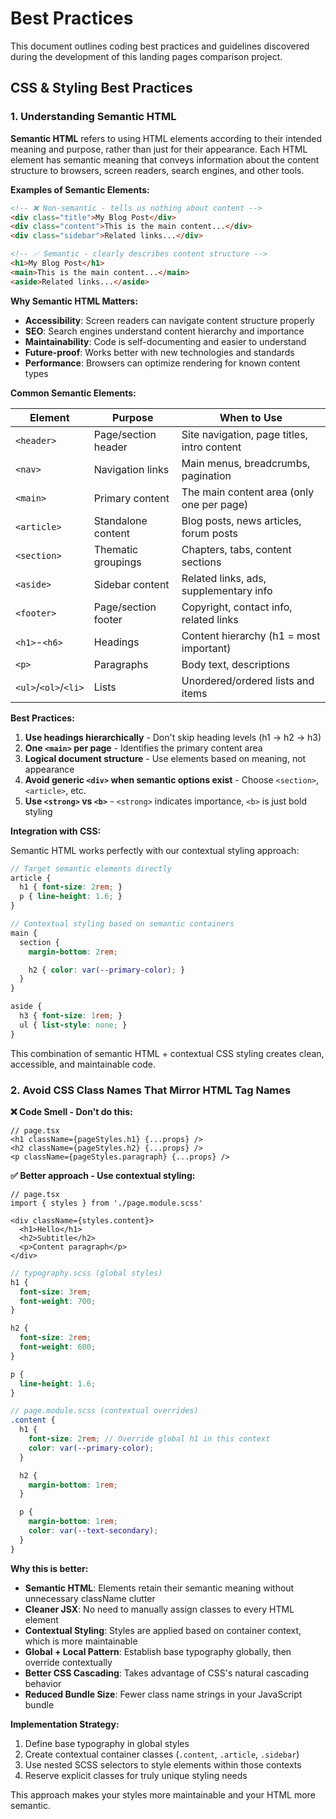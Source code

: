 # Best Practices

This document outlines coding best practices and guidelines discovered during the development of this landing pages comparison project.

## CSS & Styling Best Practices

### 1. Understanding Semantic HTML

**Semantic HTML** refers to using HTML elements according to their intended meaning and purpose, rather than just for their appearance. Each HTML element has semantic meaning that conveys information about the content structure to browsers, screen readers, search engines, and other tools.

**Examples of Semantic Elements:**

```html
<!-- ❌ Non-semantic - tells us nothing about content -->
<div class="title">My Blog Post</div>
<div class="content">This is the main content...</div>
<div class="sidebar">Related links...</div>

<!-- ✅ Semantic - clearly describes content structure -->
<h1>My Blog Post</h1>
<main>This is the main content...</main>
<aside>Related links...</aside>
```

**Why Semantic HTML Matters:**

- **Accessibility**: Screen readers can navigate content structure properly
- **SEO**: Search engines understand content hierarchy and importance
- **Maintainability**: Code is self-documenting and easier to understand
- **Future-proof**: Works better with new technologies and standards
- **Performance**: Browsers can optimize rendering for known content types

**Common Semantic Elements:**

| Element | Purpose | When to Use |
|---------|---------|-------------|
| `<header>` | Page/section header | Site navigation, page titles, intro content |
| `<nav>` | Navigation links | Main menus, breadcrumbs, pagination |
| `<main>` | Primary content | The main content area (only one per page) |
| `<article>` | Standalone content | Blog posts, news articles, forum posts |
| `<section>` | Thematic groupings | Chapters, tabs, content sections |
| `<aside>` | Sidebar content | Related links, ads, supplementary info |
| `<footer>` | Page/section footer | Copyright, contact info, related links |
| `<h1>`-`<h6>` | Headings | Content hierarchy (h1 = most important) |
| `<p>` | Paragraphs | Body text, descriptions |
| `<ul>`/`<ol>`/`<li>` | Lists | Unordered/ordered lists and items |

**Best Practices:**

1. **Use headings hierarchically** - Don't skip heading levels (h1 → h2 → h3)
2. **One `<main>` per page** - Identifies the primary content area
3. **Logical document structure** - Use elements based on meaning, not appearance
4. **Avoid generic `<div>` when semantic options exist** - Choose `<section>`, `<article>`, etc.
5. **Use `<strong>` vs `<b>`** - `<strong>` indicates importance, `<b>` is just bold styling

**Integration with CSS:**

Semantic HTML works perfectly with our contextual styling approach:

```scss
// Target semantic elements directly
article {
  h1 { font-size: 2rem; }
  p { line-height: 1.6; }
}

// Contextual styling based on semantic containers
main {
  section {
    margin-bottom: 2rem;

    h2 { color: var(--primary-color); }
  }
}

aside {
  h3 { font-size: 1rem; }
  ul { list-style: none; }
}
```

This combination of semantic HTML + contextual CSS styling creates clean, accessible, and maintainable code.

### 2. Avoid CSS Class Names That Mirror HTML Tag Names

**❌ Code Smell - Don't do this:**

```tsx
// page.tsx
<h1 className={pageStyles.h1} {...props} />
<h2 className={pageStyles.h2} {...props} />
<p className={pageStyles.paragraph} {...props} />
```


**✅ Better approach - Use contextual styling:**

```tsx
// page.tsx
import { styles } from './page.module.scss'

<div className={styles.content}>
  <h1>Hello</h1>
  <h2>Subtitle</h2>
  <p>Content paragraph</p>
</div>
```

```scss
// typography.scss (global styles)
h1 {
  font-size: 3rem;
  font-weight: 700;
}

h2 {
  font-size: 2rem;
  font-weight: 600;
}

p {
  line-height: 1.6;
}
```

```scss
// page.module.scss (contextual overrides)
.content {
  h1 {
    font-size: 2rem; // Override global h1 in this context
    color: var(--primary-color);
  }

  h2 {
    margin-bottom: 1rem;
  }

  p {
    margin-bottom: 1rem;
    color: var(--text-secondary);
  }
}
```

**Why this is better:**

- **Semantic HTML**: Elements retain their semantic meaning without unnecessary className clutter
- **Cleaner JSX**: No need to manually assign classes to every HTML element
- **Contextual Styling**: Styles are applied based on container context, which is more maintainable
- **Global + Local Pattern**: Establish base typography globally, then override contextually
- **Better CSS Cascading**: Takes advantage of CSS's natural cascading behavior
- **Reduced Bundle Size**: Fewer class name strings in your JavaScript bundle

**Implementation Strategy:**

1. Define base typography in global styles
2. Create contextual container classes (`.content`, `.article`, `.sidebar`)
3. Use nested SCSS selectors to style elements within those contexts
4. Reserve explicit classes for truly unique styling needs

This approach makes your styles more maintainable and your HTML more semantic.
